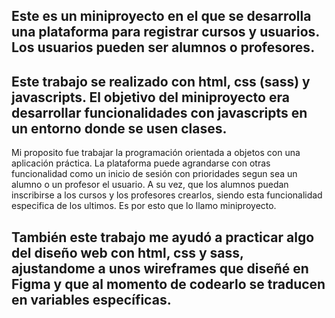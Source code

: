 ## Este es un miniproyecto en el que se desarrolla una plataforma para registrar cursos y usuarios. Los usuarios pueden ser alumnos o profesores. 

## Este trabajo se realizado con html, css (sass) y javascripts. El objetivo del miniproyecto era desarrollar funcionalidades con javascripts en un entorno donde se usen clases. 
Mi proposito fue trabajar la programación orientada a objetos con una aplicación práctica. 
La plataforma puede agrandarse con otras funcionalidad como un inicio de sesión con prioridades segun sea un alumno o un profesor el usuario. A su vez, que los alumnos puedan inscribirse a los cursos y los profesores crearlos, siendo esta funcionalidad especifica de los ultimos.
Es por esto que lo llamo miniproyecto. 

## También este trabajo me ayudó a practicar algo del diseño web con html, css y sass, ajustandome a unos wireframes que diseñé en Figma y que al momento de codearlo se traducen en variables específicas.
